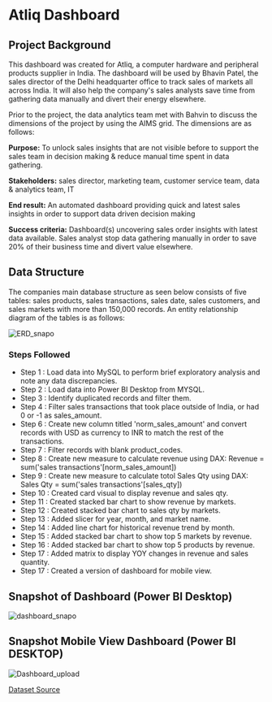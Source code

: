 
# Atliq Dashboard

## Project Background

This dashboard was created for Atliq, a computer hardware and peripheral products supplier in India. The dashboard will be used by Bhavin Patel, the sales director of the Delhi headquarter office to track sales of markets all across India. It will also help the company's sales analysts save time from gathering data manually and divert their energy elsewhere. 

Prior to the project, the data analytics team met with Bahvin to discuss the dimensions of the project by using the AIMS grid. The dimensions are as follows:

**Purpose:** To unlock sales insights that are not visible before to support the sales team in decision making & reduce manual time spent in data gathering.

**Stakeholders:** sales director, marketing team, customer service team, data & analytics team, IT

**End result:** An automated dashboard providing quick and latest sales insights in order to support data driven decision making

**Success criteria:** Dashboard(s) uncovering sales order insights with latest data available. Sales analyst stop data gathering manually in order to save 20% of their business time and divert value elsewhere.

## Data Structure

The companies main database structure as seen below consists of five tables: sales products, sales transactions, sales date, sales customers, and sales markets with more than 150,000 records. An entity relationship diagram of the tables is as follows:

![ERD_snapo](https://github.com/huizliang/PowerBI/blob/main/Atliq_sales_ERD.png)

### Steps Followed

- Step 1 : Load data into MySQL to perform brief exploratory analysis and note any data discrepancies.
- Step 2 : Load data into Power BI Desktop from MYSQL. 
- Step 3 : Identify duplicated records and filter them.
- Step 4 : Filter sales transactions that took place outside of India, or had 0 or -1 as sales_amount.
- Step 6 : Create new column titled 'norm_sales_amount' and convert records with USD as currency to INR to match the rest of the transactions.
- Step 7 : Filter records with blank product_codes.
- Step 8 : Create new measure to calculate revenue using DAX: Revenue = sum('sales transactions'[norm_sales_amount])
- Step 9 : Create new measure to calculate totol Sales Qty using DAX: Sales Qty = sum('sales transactions'[sales_qty])
- Step 10 : Created card visual to display revenue and sales qty.
- Step 11 : Created stacked bar chart to show revenue by markets.
- Step 12 : Created stacked bar chart to sales qty by markets.
- Step 13 : Added slicer for year, month, and market name.
- Step 14 : Added line chart for historical revenue trend by month. 
- Step 15 : Added stacked bar chart to show top 5 markets by revenue.
- Step 16 : Added stacked bar chart to show top 5 products by revenue.
- Step 17 : Added matrix to display YOY changes in revenue and sales quantity.
- Step 17 : Created a version of dashboard for mobile view.

## Snapshot of Dashboard (Power BI Desktop)

![dashboard_snapo](https://github.com/huizliang/PowerBI/blob/main/Atliq_Sales_Dashboard.png)
 
 ## Snapshot Mobile View Dashboard (Power BI DESKTOP)
 
![Dashboard_upload](https://github.com/huizliang/PowerBI/blob/main/Atliq_Sales_mobile_view.png)



[Dataset Source](https://codebasics.io/resources/sales-insights-data-analysis-project)
